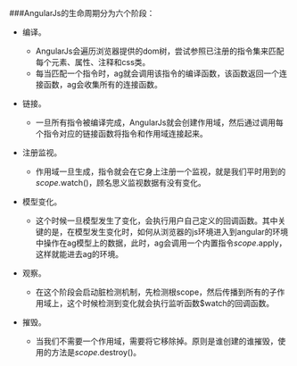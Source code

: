 ###AngularJs的生命周期分为六个阶段：

+ 编译。
    - AngularJs会遍历浏览器提供的dom树，尝试参照已注册的指令集来匹配每个元素、属性、注释和css类。
    - 每当匹配一个指令时，ag就会调用该指令的编译函数，该函数返回一个连接函数，ag会收集所有的连接函数。
    
+ 链接。
    - 一旦所有指令被编译完成，AngularJs就会创建作用域，然后通过调用每个指令对应的链接函数将指令和作用域连接起来。
    
+ 注册监视。
    - 作用域一旦生成，指令就会在它身上注册一个监视，就是我们平时用到的$scope.$watch()，顾名思义监视数据有没有变化。
    
+ 模型变化。
    - 这个时候一旦模型发生了变化，会执行用户自己定义的回调函数。其中关键的是，在模型发生变化时，如何从浏览器的js环境进入到angular的环境中操作在ag模型上的数据，此时，ag会调用一个内置指令$scope.$apply，这样就能进去ag的环境。
    
+ 观察。
    - 在这个阶段会启动脏检测机制，先检测根scope，然后传播到所有的子作用域上，这个时候检测到变化就会执行监听函数$watch的回调函数。
    
+ 摧毁。
    - 当我们不需要一个作用域，需要将它移除掉。原则是谁创建的谁摧毁，使用的方法是$scope.$destroy()。